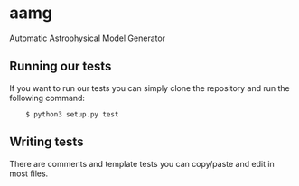 # aamg
Automatic Astrophysical Model Generator

## Running our tests

If you want to run our tests you can simply clone the repository and run the
following command:

```
    $ python3 setup.py test
```

## Writing tests

There are comments and template tests you can copy/paste and edit in most
files.

